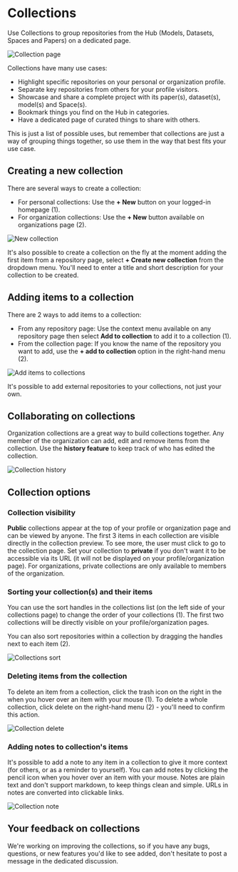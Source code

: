 # Collections

Use Collections to group repositories from the Hub (Models, Datasets, Spaces and Papers) on a dedicated page.

![Collection page](https://huggingface.co/datasets/huggingface/documentation-images/resolve/main/collections/collection-intro.webp)

Collections have many use cases:

- Highlight specific repositories on your personal or organization profile.
- Separate key repositories from others for your profile visitors.
- Showcase and share a complete project with its paper(s), dataset(s), model(s) and Space(s).
- Bookmark things you find on the Hub in categories.
- Have a dedicated page of curated things to share with others.

This is just a list of possible uses, but remember that collections are just a way of grouping things together, so use them in the way that best fits your use case.

## Creating a new collection

There are several ways to create a collection:

- For personal collections: Use the **+ New** button on your logged-in homepage (1).
- For organization collections: Use the **+ New** button available on organizations page (2).

![New collection](https://huggingface.co/datasets/huggingface/documentation-images/resolve/main/collections/collection-new.webp)

It's also possible to create a collection on the fly at the moment adding the first item from a repository page, select **+ Create new collection** from the dropdown menu.
You'll need to enter a title and short description for your collection to be created.

## Adding items to a collection

There are 2 ways to add items to a collection:

- From any repository page: Use the context menu available on any repository page then select **Add to collection** to add it to a collection (1).
- From the collection page: If you know the name of the repository you want to add, use the **+ add to collection** option in the right-hand menu (2).

![Add items to collections](https://huggingface.co/datasets/huggingface/documentation-images/resolve/main/collections/collection-add.webp)

It's possible to add external repositories to your collections, not just your own.

## Collaborating on collections

Organization collections are a great way to build collections together. Any member of the organization can add, edit and remove items from the collection.
Use the **history feature** to keep track of who has edited the collection.

![Collection history](https://huggingface.co/datasets/huggingface/documentation-images/resolve/main/collections/collection-history.webp)

## Collection options

### Collection visibility

**Public** collections appear at the top of your profile or organization page and can be viewed by anyone. The first 3 items in each collection are visible directly in the collection preview. To see more, the user must click to go to the collection page.
Set your collection to **private** if you don't want it to be accessible via its URL (it will not be displayed on your profile/organization page). For organizations, private collections are only available to members of the organization.

### Sorting your collection(s) and their items

You can use the sort handles in the collections list (on the left side of your collections page) to change the order of your collections (1). The first two collections will be directly visible on your profile/organization pages.

You can also sort repositories within a collection by dragging the handles next to each item (2).

![Collections sort](https://huggingface.co/datasets/huggingface/documentation-images/resolve/main/collections/collection-sort.webp)

### Deleting items from the collection

To delete an item from a collection, click the trash icon on the right in the when you hover over an item with your mouse (1). To delete a whole collection, click delete on the right-hand menu (2) - you'll need to confirm this action.

![Collection delete](https://huggingface.co/datasets/huggingface/documentation-images/resolve/main/collections/collection-delete.webp)

### Adding notes to collection's items

It's possible to add a note to any item in a collection to give it more context (for others, or as a reminder to yourself). You can add notes by clicking the pencil icon when you hover over an item with your mouse. Notes are plain text and don't support markdown, to keep things clean and simple. URLs in notes are converted into clickable links.

![Collection note](https://huggingface.co/datasets/huggingface/documentation-images/resolve/main/collections/collection-note.webp)

## Your feedback on collections

We're working on improving the collections, so if you have any bugs, questions, or new features you'd like to see added, don't hesitate to post a message in the dedicated discussion.
